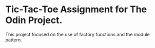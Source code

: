 # Tic-Tac-Toe Assignment for The Odin Project. 

This project focused on the use of factory functions and the module pattern.